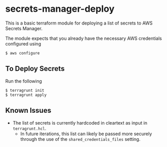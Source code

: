 # secrets-manager-deploy
This is a basic terraform module for deploying a list of secrets to AWS Secrets Manager. 

The module expects that you already have the necessary AWS credentials configured using 
```
$ aws configure
```

## To Deploy Secrets
Run the following
```
$ terragrunt init
$ terragrunt apply
```


## Known Issues
* The list of secrets is currently hardcoded in cleartext as input in `terragrunt.hcl`.
  * In future iterations, this list can likely be passed more securely through the use of the `shared_credentials_files` setting.